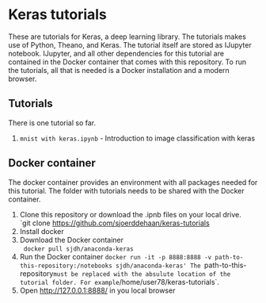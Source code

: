 # Keras tutorials
These are tutorials for Keras, a deep learning library. The tutorials makes use of Python, Theano, and Keras. The tutorial itself are stored as IJupyter notebook. IJupyter, and all other dependencies for this tutorial are contained in the Docker container that comes with this repository. To run the tutorials, all that is needed is a Docker installation and a modern browser.


## Tutorials
There is one tutorial so far.
1. `mnist with keras.ipynb`  - Introduction to image classification with keras

## Docker container
The docker container provides an environment with all packages needed for this tutorial. The folder with tutorials needs to be shared with the Docker container.


1. Clone this repository or download the .ipnb files on your local drive.  
`git clone https://github.com/sjoerddehaan/keras-tutorials 
2. Install docker
3. Download the Docker container  
` docker pull sjdh/anaconda-keras`
4. Run the Docker container
`docker run -it -p 8888:8888 -v path-to-this-repository:/notebooks sjdh/anaconda-keras'
The `path-to-this-repository` must be replaced with the absulute location of the tutorial folder. For example `/home/user78/keras-tutorials`. 
4. Open http://127.0.0.1:8888/ in you local browser

